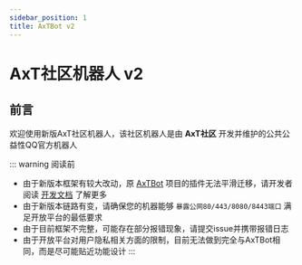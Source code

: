 ```yaml
---
sidebar_position: 1
title: AxTBot v2
---
```

# AxT社区机器人 v2

## 前言

欢迎使用新版AxT社区机器人，该社区机器人是由 **AxT社区** 开发并维护的公共公益性QQ官方机器人

::: warning 阅读前
- 由于新版本框架有较大改动，原 [AxTBot](/AxTBot) 项目的插件无法平滑迁移，请开发者阅读 [开发文档](/AxTBot-v2/Developer/) 了解更多
- 由于新版本链路有变，请确保您的机器能够 `暴露公网80/443/8080/8443端口` 满足开放平台的最低要求
- 由于目前框架不完整，可能存在部分报错现象，请提交issue并携带报错日志
- 由于开放平台对用户隐私相关方面的限制，目前无法做到完全与AxTBot相同，而是尽可能贴近功能设计
:::




